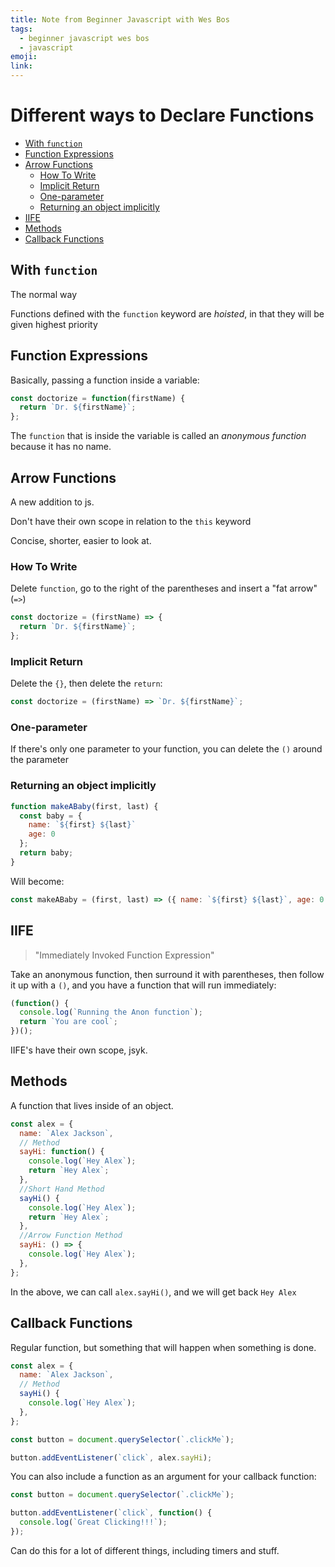 ```yaml
---
title: Note from Beginner Javascript with Wes Bos
tags:
  - beginner javascript wes bos
  - javascript
emoji:
link:
---
```


# Different ways to Declare Functions <!-- omit in toc -->

- [With `function`](#with-function)
- [Function Expressions](#function-expressions)
- [Arrow Functions](#arrow-functions)
  - [How To Write](#how-to-write)
  - [Implicit Return](#implicit-return)
  - [One-parameter](#one-parameter)
  - [Returning an object implicitly](#returning-an-object-implicitly)
- [IIFE](#iife)
- [Methods](#methods)
- [Callback Functions](#callback-functions)

## With `function`

The normal way

Functions defined with the `function` keyword are _hoisted_, in that they will be given highest priority

## Function Expressions

Basically, passing a function inside a variable:

```javascript
const doctorize = function(firstName) {
  return `Dr. ${firstName}`;
};
```

The `function` that is inside the variable is called an _anonymous function_ because it has no name.

## Arrow Functions

A new addition to js.

Don't have their own scope in relation to the `this` keyword

Concise, shorter, easier to look at.

### How To Write

Delete `function`, go to the right of the parentheses and insert a "fat arrow" (`=>`)

```javascript
const doctorize = (firstName) => {
  return `Dr. ${firstName}`;
};
```

### Implicit Return

Delete the `{}`, then delete the `return`:

```javascript
const doctorize = (firstName) => `Dr. ${firstName}`;
```

### One-parameter

If there's only one parameter to your function, you can delete the `()` around the parameter

### Returning an object implicitly

```javascript
function makeABaby(first, last) {
  const baby = {
    name: `${first} ${last}`
    age: 0
  };
  return baby;
}
```

Will become:

```javascript
const makeABaby = (first, last) => ({ name: `${first} ${last}`, age: 0 });
```

## IIFE

> "Immediately Invoked Function Expression"

Take an anonymous function, then surround it with parentheses, then follow it up with a `()`, and you have a function that will run immediately:

```javascript
(function() {
  console.log(`Running the Anon function`);
  return `You are cool`;
})();
```

IIFE's have their own scope, jsyk.

## Methods

A function that lives inside of an object.

```javascript
const alex = {
  name: `Alex Jackson`,
  // Method
  sayHi: function() {
    console.log(`Hey Alex`);
    return `Hey Alex`;
  },
  //Short Hand Method
  sayHi() {
    console.log(`Hey Alex`);
    return `Hey Alex`;
  },
  //Arrow Function Method
  sayHi: () => {
    console.log(`Hey Alex`);
  },
};
```

In the above, we can call `alex.sayHi()`, and we will get back `Hey Alex`

## Callback Functions

Regular function, but something that will happen when something is done.

```javascript
const alex = {
  name: `Alex Jackson`,
  // Method
  sayHi() {
    console.log(`Hey Alex`);
  },
};

const button = document.querySelector(`.clickMe`);

button.addEventListener(`click`, alex.sayHi);
```

You can also include a function as an argument for your callback function:

```javascript
const button = document.querySelector(`.clickMe`);

button.addEventListener(`click`, function() {
  console.log(`Great Clicking!!!`);
});
```

Can do this for a lot of different things, including timers and stuff.
